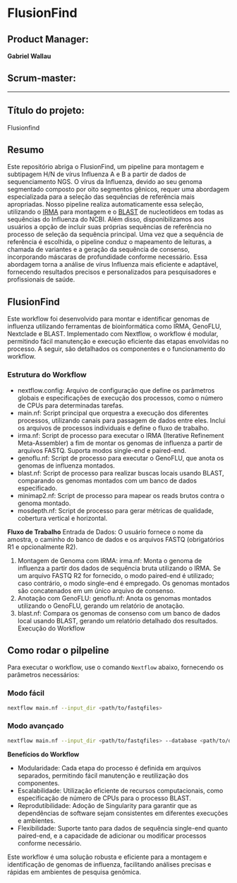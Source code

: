 # FlusionFind

## Product Manager:

**Gabriel Wallau**

## Scrum-master:

****

## Título do projeto:

Flusionfind

## Resumo

Este repositório abriga o FlusionFind, um pipeline para montagem e subtipagem H/N de vírus Influenza A e B a partir de dados de sequenciamento NGS. O vírus da Influenza, devido ao seu genoma segmentado composto por oito segmentos gênicos, requer uma abordagem especializada para a seleção das sequências de referência mais apropriadas. Nosso pipeline realiza automaticamente essa seleção, utilizando o [IRMA](https://wonder.cdc.gov/amd/flu/irma/) para montagem e o [BLAST](https://blast.ncbi.nlm.nih.gov/Blast.cgi) de nucleotídeos em todas as sequências do Influenza do NCBI. Além disso, disponibilizamos aos usuários a opção de incluir suas próprias sequências de referência no processo de seleção da sequência principal. Uma vez que a sequência de referência é escolhida, o pipeline conduz o mapeamento de leituras, a chamada de variantes e a geração da sequência de consenso, incorporando máscaras de profundidade conforme necessário. Essa abordagem torna a análise de vírus Influenza mais eficiente e adaptável, fornecendo resultados precisos e personalizados para pesquisadores e profissionais de saúde.

## FlusionFind

Este workflow foi desenvolvido para montar e identificar genomas de influenza utilizando ferramentas de bioinformática como IRMA, GenoFLU, Nextclade e BLAST. Implementado com Nextflow, o workflow é modular, permitindo fácil manutenção e execução eficiente das etapas envolvidas no processo. A seguir, são detalhados os componentes e o funcionamento do workflow.

### Estrutura do Workflow

* nextflow.config: Arquivo de configuração que define os parâmetros globais e especificações de execução dos processos, como o número de CPUs para determinadas tarefas.
* main.nf: Script principal que orquestra a execução dos diferentes processos, utilizando canais para passagem de dados entre eles. Inclui os arquivos de processos individuais e define o fluxo de trabalho.
* irma.nf: Script de processo para executar o IRMA (Iterative Refinement Meta-Assembler) a fim de montar os genomas de influenza a partir de arquivos FASTQ. Suporta modos single-end e paired-end.
* genoflu.nf: Script de processo para executar o GenoFLU, que anota os genomas de influenza montados.
* blast.nf: Script de processo para realizar buscas locais usando BLAST, comparando os genomas montados com um banco de dados especificado.
* minimap2.nf: Script de processo para mapear os reads brutos contra o genoma montado.
* mosdepth.nf: Script de processo para gerar métricas de qualidade, cobertura vertical e horizontal.

**Fluxo de Trabalho**
Entrada de Dados: O usuário fornece o nome da amostra, o caminho do banco de dados e os arquivos FASTQ (obrigatórios R1 e opcionalmente R2).

1. Montagem de Genoma com IRMA:
irma.nf: Monta o genoma de influenza a partir dos dados de sequência bruta utilizando o IRMA. Se um arquivo FASTQ R2 for fornecido, o modo paired-end é utilizado; caso contrário, o modo single-end é empregado.
Os genomas montados são concatenados em um único arquivo de consenso.
2. Anotação com GenoFLU:
genoflu.nf: Anota os genomas montados utilizando o GenoFLU, gerando um relatório de anotação.
3. blast.nf: Compara os genomas de consenso com um banco de dados local usando BLAST, gerando um relatório detalhado dos resultados.
Execução do Workflow

## Como rodar o pilpeline

Para executar o workflow, use o comando `Nextflow` abaixo, fornecendo os parâmetros necessários:

### Modo fácil

```bash
nextflow main.nf --input_dir <path/to/fastqfiles>
```

### Modo avançado

```bash
nextflow main.nf --input_dir <path/to/fastqfiles> --database <path/to/database.tar.gz> --env <docker|singularity|conda> --library <paired|single>
```

**Benefícios do Workflow**

- Modularidade: Cada etapa do processo é definida em arquivos separados, permitindo fácil manutenção e reutilização dos componentes.
- Escalabilidade: Utilização eficiente de recursos computacionais, como especificação de número de CPUs para o processo BLAST.
- Reprodutibilidade: Adoção de Singularity para garantir que as dependências de software sejam consistentes em diferentes execuções e ambientes.
- Flexibilidade: Suporte tanto para dados de sequência single-end quanto paired-end, e a capacidade de adicionar ou modificar processos conforme necessário.

Este workflow é uma solução robusta e eficiente para a montagem e identificação de genomas de influenza, facilitando análises precisas e rápidas em ambientes de pesquisa genômica.
